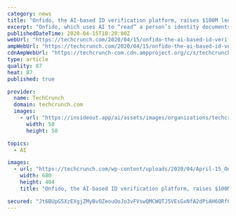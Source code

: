 ```yaml
---
category: news
title: "Onfido, the AI-based ID verification platform, raises $100M led by TPG"
excerpt: "Onfido, which uses AI to “read” a person’s identity documents and then uses facial recognition and other datapoints to verify that a person says who she or he is online — customers for its tech include major banks, government bodies, and businesses doing recruitment: any organization running parts of its processes virtually — is today ..."
publishedDateTime: 2020-04-15T10:20:00Z
webUrl: "https://techcrunch.com/2020/04/15/onfido-the-ai-based-id-verification-platform-raises-100m-led-by-tpg/"
ampWebUrl: "https://techcrunch.com/2020/04/15/onfido-the-ai-based-id-verification-platform-raises-100m-led-by-tpg/amp/"
cdnAmpWebUrl: "https://techcrunch-com.cdn.ampproject.org/c/s/techcrunch.com/2020/04/15/onfido-the-ai-based-id-verification-platform-raises-100m-led-by-tpg/amp/"
type: article
quality: 87
heat: 87
published: true

provider:
  name: TechCrunch
  domain: techcrunch.com
  images:
    - url: "https://insideout.app/ai/assets/images/organizations/techcrunch.com-50x50.jpg"
      width: 50
      height: 50

topics:
  - AI

images:
  - url: "https://techcrunch.com/wp-content/uploads/2020/04/April-15_Onfido-Company-Photo_FINAL.jpg?w=680"
    width: 680
    height: 404
    title: "Onfido, the AI-based ID verification platform, raises $100M led by TPG"

secured: "Jt6BUpG5XzEXgjZMyBvOZeouOoJo3vFVswQMCWQTJ5VEsGxNfA2dPiAH6ORf0p/Ow5wlAih2EIaIrnx9PveXEB2nhi+R1rkrX5zRP2Sk2rpvat1WycSj6tF83iQGpIbrU9X7MkpKeTTjywgJgQi6InSo/orkinL9SAg2klNV5hhPJybsMY1Q7PZtzey434yDgxbwh5yUZ2ALLaLRb0FIIFMrWRaOAvm6u4HhvQmfjuISZsSr9HF3ZAa9yaaHoqkhUt5SONQceEGN85PQ9T84mTl5pBYmdhtc6W9xq6AEgQiZ8Po7KQ/IsVDANi9yLvUU;zS23E4bQut/Hwlc/EdQT7A=="
---
```


